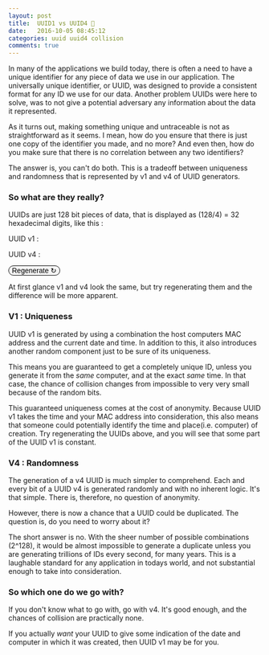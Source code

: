```yaml
---
layout: post
title:  UUID1 vs UUID4 🔑
date:   2016-10-05 08:45:12
categories: uuid uuid4 collision
comments: true
---
```


<style>
#uuidv1, #uuidv4 {
  font-family : monospace;
}

#regenerate {
  cursor: pointer;
  font-size: 1em;
  border-radius: 10px;
  border: 1px solid black;
  background: whitesmoke;
}
</style>

In many of the applications we build today, there is often a need to have a unique identifier for any piece of data we use in our application. The universally unique identifier, or UUID, was designed to provide a consistent format for any ID we use for our data. Another problem UUIDs were here to solve, was to not give a potential adversary any information about the data it represented.

As it turns out, making something unique and untraceable is not as straightforward as it seems. I mean, how do you ensure that there is just one copy of the identifier you made, and no more? And even then, how do you make sure that there is no correlation between any two identifiers?

The answer is, you can't do both. This is a tradeoff between uniqueness and randomness that is represented by v1 and v4 of UUID generators.

### So what are they really?

UUIDs are just 128 bit pieces of data, that is displayed as (128/4) = 32 hexadecimal digits, like this :

UUID v1 : <span id="uuidv1"></span>  

UUID v4 : <span id="uuidv4"></span>

<button id="regenerate">Regenerate ↻</button>

At first glance v1 and v4 look the same, but try regenerating them and the difference will be more apparent.

### V1 : Uniqueness

UUID v1 is generated by using a combination the host computers MAC address and the current date and time. In addition to this, it also introduces another random component just to be sure of its uniqueness.

This means you are guaranteed to get a completely unique ID, unless you generate it from the _same_ computer, and at the exact _same_ time. In that case, the chance of collision changes from impossible to very very small because of the random bits.

This guaranteed uniqueness comes at the cost of anonymity. Because UUID v1 takes the time and your MAC address into consideration, this also means that someone could potentially identify the time and place(i.e. computer) of creation. Try regenerating the UUIDs above, and you will see that some part of the UUID v1 is constant.

### V4 : Randomness

The generation of a v4 UUID is much simpler to comprehend. Each and every bit of a UUID v4 is generated randomly and with no inherent logic. It's that simple. There is, therefore, no question of anonymity.

However, there is now a chance that a UUID could be duplicated. The question is, do you need to worry about it?

The short answer is no. With the sheer number of possible combinations (2^128), it would be almost impossible to generate a duplicate unless you are generating trillions of IDs every second, for many years. This is a laughable standard for any application in todays world, and not substantial enough to take into consideration.

### So which one do we go with?

If you don't know what to go with, go with v4. It's good enough, and the chances of collision are practically none.

If you actually _want_ your UUID to give some indication of the date and computer in which it was created, then UUID v1 may be for you.

<script src="/assets/scripts/uuid.js"></script>
<script>
var v1container = document.getElementById('uuidv1')
var v4container = document.getElementById('uuidv4')

v1container.innerHTML = uuid.v1()
v4container.innerHTML = uuid.v4()

document.getElementById('regenerate').addEventListener('click', function(){
  v1container.innerHTML = uuid.v1()
  v4container.innerHTML = uuid.v4()
})
</script>
